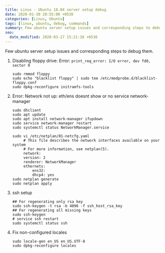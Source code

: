 ```yaml
---
title: Linux - Ubuntu 18.04 server setup debug
date: 2020-01-30 20:55:00 +0530
categories: [Linux, Ubuntu]
tags: [linux, ubuntu, debug, commands]
summary: Few ubuntu server setup issues and corresponding steps to debug them.
seo:
  date_modified: 2020-03-17 15:21:18 +0530
---
```


Few ubuntu server setup issues and corresponding steps to debug them.

1. Disabling floppy drive: Error: `print_req_error: I/O error, dev fd0, sector 0`

   ```shell
   sudo rmmod floppy
   sudo echo "blacklist floppy" | sudo tee /etc/modprobe.d/blacklist-floppy.conf
   sudo dpkg-reconfigure initramfs-tools
   ```

2. Error: Network not up: eth/ens doesnt show or no service network-manager

   ```shell
   sudo dhclient
   sudo apt update
   sudo apt install network-manager ifupdown
   sudo service network-manager restart
   sudo systemctl status NetworkManager.service

   sudo vi /etc/netplan/01-netcfg.yaml
        # This file describes the network interfaces available on your system
        # For more information, see netplan(5).
        network:
        version: 2
        renderer: NetworkManager
        ethernets:
            ens32:
            dhcp4: yes
   sudo netplan generate
   sudo netplan apply
   ```

3. ssh setup

   ```shell
   ## For regenerating only rsa key
   sudo ssh-keygen -t rsa -b 4096 -f ssh_host_rsa_key
   ## For regenerating all missing keys
   sudo ssh-keygen
   # service ssh restart
   sudo systemctl status ssh
   ```

4. Fix non-configured locales

   ```shell
   sudo locale-gen en_US en_US.UTF-8
   sudo dpkg-reconfigure locales
   ```
